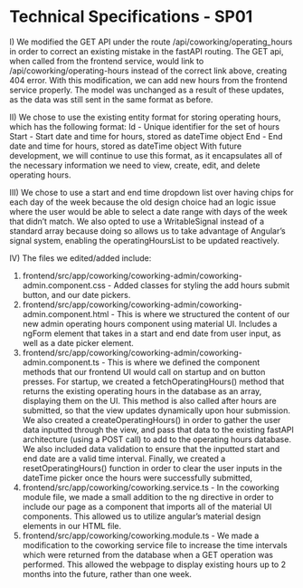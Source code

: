 
# Technical Specifications - SP01

I) We modified the GET API under the route /api/coworking/operating_hours in order to correct an existing mistake in the fastAPI routing. The GET api, when called from the frontend service, would link to /api/coworking/operating-hours instead of the correct link above, creating 404 error. With this modification, we can add new hours from the frontend service properly. The model was unchanged as a result of these updates, as the data was still sent in the same format as before.

II) We chose to use the existing entity format for storing operating hours, which has the following format:
  Id - Unique identifier for the set of hours
  Start - Start date and time for hours, stored as dateTime object
  End - End date and time for hours, stored as dateTime object
	With future development, we will continue to use this format, as it encapsulates all of the necessary information we need to view, create, edit, and delete operating hours. 


III) We chose to use a start and end time dropdown list over having chips for each day of the week because the old design choice had an logic issue where the user would be able to select a date range with days of the week that didn’t match. We also opted to use a WritableSignal instead of a standard array because doing so allows us to take advantage of Angular’s signal system, enabling the operatingHoursList to be updated reactively.

IV) The files we edited/added include: 
  1. frontend/src/app/coworking/coworking-admin/coworking-admin.component.css - Added classes for styling the add hours submit button, and our date pickers.
  2. frontend/src/app/coworking/coworking-admin/coworking-admin.component.html - This is where we structured the content of our new admin operating hours component using material UI. Includes a ngForm element that takes in a start and end date from user input, as well as a date picker element.
  3. frontend/src/app/coworking/coworking-admin/coworking-admin.component.ts - This is where we defined the component methods that our frontend UI would call on startup and on button presses. For startup, we created a fetchOperatingHours() method that returns the existing operating hours in the database as an array, displaying them on the UI. This method is also called after hours are submitted, so that the view updates dynamically upon hour submission. We also created a createOperatingHours() in order to gather the user data inputted through the view, and pass that data to the existing fastAPI architecture (using a POST call) to add to the operating hours database. We also included data validation to ensure that the inputted start and end date are a valid time interval. Finally, we created a resetOperatingHours() function in order to clear the user inputs in the dateTime picker once the hours were successfully submitted, 
  4. frontend/src/app/coworking/coworking.service.ts - In the coworking module file, we made a small addition to the ng directive in order to include our page as a component that imports all of the material UI components. This allowed us to utilize angular’s material design elements in our HTML file.
  5. frontend/src/app/coworking/coworking.module.ts - We made a modification to the coworking service file to increase the time intervals which were returned from the database when a GET operation was performed. This allowed the webpage to display existing hours up to 2 months into the future, rather than one week. 

